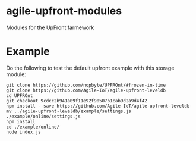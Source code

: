 # agile-upfront-modules
Modules for the UpFront farmework

# Example

Do the following to test the default upfront example with this storage module:

```
git clone https://github.com/nopbyte/UPFROnt/#frozen-in-time
git clone https://github.com/Agile-IoT/agile-upfront-leveldb
cd UPFROnt
git checkout 9cdcc2b941a09f11e92f90507b1cab9d2a9d4f42
npm install --save https://github.com/Agile-IoT/agile-upfront-leveldb
mv ../agile-upfront-leveldb/example/settings.js ./example/online/settings.js
npm install
cd ./example/online/
node index.js
```
